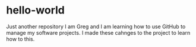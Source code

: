 # hello-world
Just another repository
I am Greg and I am learning how to use GitHub to manage my software projects.
I made these cahnges to the project to learn how to this.
